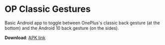 # OP Classic Gestures

Basic Android app to toggle between OnePlus's classic back gesture (at the bottom) and the Android 10 back gesture (on the sides).

**Download**: [APK link](https://github.com/arkon/OPClassicGestures/releases/download/v1.1/OPClassicGestures-v1.1-debug.apk)

